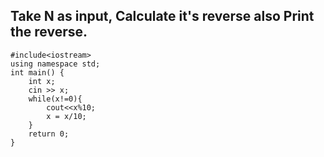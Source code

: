 ## Take N as input, Calculate it's reverse also Print the reverse.
```
#include<iostream>
using namespace std;
int main() {
    int x;
    cin >> x;
    while(x!=0){
        cout<<x%10;
        x = x/10;
    }
    return 0;
}
```
